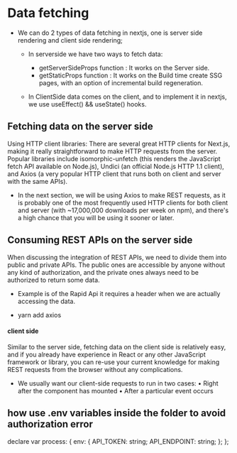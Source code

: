 # Data fetching

- We can do 2 types of data fetching in nextjs, one is server side rendering and client side rendering;

  - In serverside we have two ways to fetch data:

    - getServerSideProps function : It works on the Server side.
    - getStaticProps function : It works on the Build time create SSG pages, with an option of incremental build regeneration.

  - In ClientSide data comes on the client, and to implement it in nextjs, we use useEffect() && useState() hooks.

## Fetching data on the server side

Using HTTP client libraries: There are several great HTTP clients for Next.js,
making it really straightforward to make HTTP requests from the server.
Popular libraries include isomorphic-unfetch (this renders the JavaScript fetch
API available on Node.js), Undici (an official Node.js HTTP 1.1 client), and
Axios (a very popular HTTP client that runs both on client and server with the
same APIs).

- In the next section, we will be using Axios to make REST requests, as it is probably one
  of the most frequently used HTTP clients for both client and server (with ~17,000,000
  downloads per week on npm), and there's a high chance that you will be using it sooner
  or later.

## Consuming REST APIs on the server side

When discussing the integration of REST APIs, we need to divide them into public and
private APIs. The public ones are accessible by anyone without any kind of authorization,
and the private ones always need to be authorized to return some data.

- Example is of the Rapid Api it requires a header when we are actually accessing the data.

<!-- Adding Axios to fetch the api -->

- yarn add axios

#### client side

Similar to the server side, fetching data on the client side is relatively easy, and if you
already have experience in React or any other JavaScript framework or library, you
can re-use your current knowledge for making REST requests from the browser without
any complications.

- We usually want our client-side requests to run in two cases:
  • Right after the component has mounted
  • After a particular event occurs

## how use .env variables inside the folder to avoid authorization error

declare var process: {
env: {
API_TOKEN: string;
API_ENDPOINT: string;
};
};
